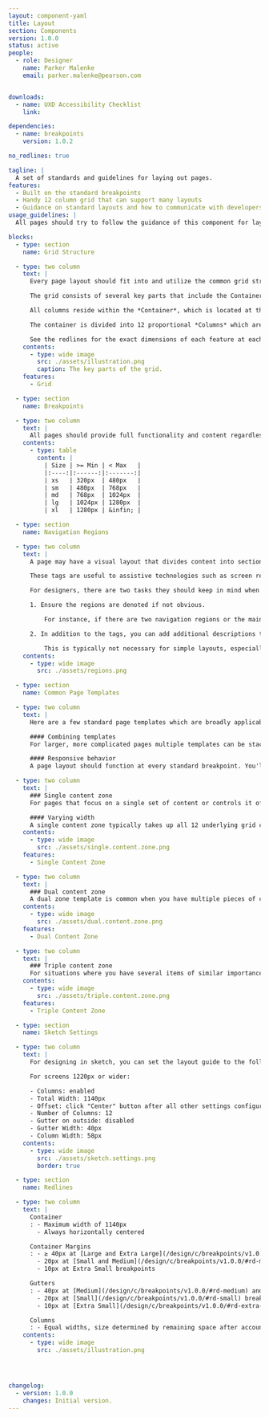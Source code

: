 ```yaml
---
layout: component-yaml
title: Layout
section: Components
version: 1.0.0
status: active
people:
  - role: Designer
    name: Parker Malenke
    email: parker.malenke@pearson.com


downloads:
  - name: UXD Accessibility Checklist
    link:

dependencies:
  - name: breakpoints
    version: 1.0.2

no_redlines: true

tagline: |
  A set of standards and guidelines for laying out pages.
features:
  - Built on the standard breakpoints
  - Handy 12 column grid that can support many layouts
  - Guidance on standard layouts and how to communicate with developers
usage_guidelines: |
  All pages should try to follow the guidance of this component for laying out their contents. Ultimately the underlying grid is really the only strict rule, the rest of the component simply gives you a toolset of common layouts but don't feel too constrained by them.

blocks:
  - type: section
    name: Grid Structure

  - type: two column
    text: |
      Every page layout should fit into and utilize the common grid strategy.

      The grid consists of several key parts that include the Container, Container Margins, Columns, and Gutters.

      All columns reside within the *Container*, which is located at the root level of a page. Depending on the breakpoint, the container will have *Container Margins* of various sizes. The container also has a maximum width property, beyond which only the container margins grow in size.

      The container is divided into 12 proportional *Columns* which are used to size content and containers on the page. These are separated by *Gutters* of a fixed size (which varies based on the breakpoint again).

      See the redlines for the exact dimensions of each feature at each breakpoint.
    contents:
      - type: wide image
        src: ./assets/illustration.png
        caption: The key parts of the grid.
    features:
      - Grid

  - type: section
    name: Breakpoints

  - type: two column
    text: |
      All pages should provide full functionality and content regardless of screen size. There are [five standard breakpoints](http://pearson-higher-ed.github.io/design/c/breakpoints/v1.0.2/#breakpoints--extra-small) which your layout should support. Your layout can only change at these breakpoints and should use the shape of your content to decide how to adapt.
    contents:
      - type: table
        content: |
          | Size | >= Min | < Max   |
          |:----:|:------:|:-------:|
          | xs   | 320px  | 480px   |
          | sm   | 480px  | 768px   |
          | md   | 768px  | 1024px  |
          | lg   | 1024px | 1280px  |
          | xl   | 1280px | &infin; |

  - type: section
    name: Navigation Regions

  - type: two column
    text: |
      A page may have a visual layout that divides content into sections or "regions"---a header, footer, navigation, etc. HTML5 has created tags for these sections of a page.

      These tags are useful to assistive technologies such as screen readers because users can hear they are in a certain region and use shortcuts to navigate based on them. That is, just like a header may have a visual border (like a different color), someone who cannot see that color can still know they are in a header based on the underlying HTML tag.

      For designers, there are two tasks they should keep in mind when assembling layouts:

      1. Ensure the regions are denoted if not obvious.

          For instance, if there are two navigation regions or the main region is not clear then this needs to be noted. Aside regions generally refer to something related to the main region, such as "Related Articles" or "Similar Items". Short descriptions of the typical region uses may be found on the [WAI-ARIA](https://www.w3.org/WAI/tutorials/page-structure/regions/) website.

      2. In addition to the tags, you can add additional descriptions to the sections.

          This is typically not necessary for simple layouts, especially if there is only 1 of each type of tag. However, if there are duplicated sections (like two navigation regions) then an additional description (an "ARIA" label) is helpful. For example, you may have "site" for the main page navigation then "pagination" for page navigation at the bottom of the page. Speak with a developer if you're unsure about duplicate regions.
    contents:
      - type: wide image
        src: ./assets/regions.png

  - type: section
    name: Common Page Templates

  - type: two column
    text: |
      Here are a few standard page templates which are broadly applicable. Treat these more like guidelines, follow them when it makes sense but feel free to create variations to support your specific use case.

      #### Combining templates
      For larger, more complicated pages multiple templates can be stacked vertically allowing you to customize the layout of each section to the actual content it contains.

      #### Responsive behavior
      A page layout should function at every standard breakpoint. You'll probably need to switch between various templates at a certain width---use your content as a guide for when to change up the layout.

  - type: two column
    text: |
      ### Single content zone
      For pages that focus on a single set of content or controls it often makes sense to dedicate the full page width to that primary content.

      #### Varying width
      A single content zone typically takes up all 12 underlying grid columns, but it can also span 10 or even 8 columns depending on the actual content. Prefer to center the content zone in these cases.
    contents:
      - type: wide image
        src: ./assets/single.content.zone.png
    features:
      - Single Content Zone

  - type: two column
    text: |
      ### Dual content zone
      A dual zone template is common when you have multiple pieces of content to present at the same time. Split the page based on the underlying grid; common combinations include 8/4, 6/6, and 4/8.
    contents:
      - type: wide image
        src: ./assets/dual.content.zone.png
    features:
      - Dual Content Zone

  - type: two column
    text: |
      ### Triple content zone
      For situations where you have several items of similar importance a triple zone template can present them all with relatively equal visual importance. This typically takes the form of 4/4/4 underlying grid columns. Other combinations are possible but are generally discouraged as overly complicated.
    contents:
      - type: wide image
        src: ./assets/triple.content.zone.png
    features:
      - Triple Content Zone

  - type: section
    name: Sketch Settings

  - type: two column
    text: |
      For designing in sketch, you can set the layout guide to the following settings to match the dimensions specified by this component.

      For screens 1220px or wider:

      - Columns: enabled
      - Total Width: 1140px
      - Offset: click "Center" button after all other settings configured
      - Number of Columns: 12
      - Gutter on outside: disabled
      - Gutter Width: 40px
      - Column Width: 58px
    contents:
      - type: wide image
        src: ./assets/sketch.settings.png
        border: true

  - type: section
    name: Redlines

  - type: two column
    text: |
      Container
      : - Maximum width of 1140px
        - Always horizontally centered

      Container Margins
      : - ≥ 40px at [Large and Extra Large](/design/c/breakpoints/v1.0.0/#rd-large) breakpoints
        - 20px at [Small and Medium](/design/c/breakpoints/v1.0.0/#rd-medium) breakpoints
        - 10px at Extra Small breakpoints

      Gutters
      : - 40px at [Medium](/design/c/breakpoints/v1.0.0/#rd-medium) and larger breakpoints
        - 20px at [Small](/design/c/breakpoints/v1.0.0/#rd-small) breakpoints
        - 10px at [Extra Small](/design/c/breakpoints/v1.0.0/#rd-extra-small) breakpoints

      Columns
      : - Equal widths, size determined by remaining space after accounting for the container width and gutter size
    contents:
      - type: wide image
        src: ./assets/illustration.png




changelog:
  - version: 1.0.0
    changes: Initial version.
---
```

